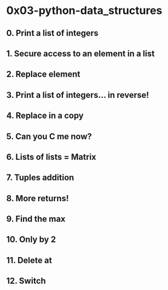 # 0x03-python-data_structures

## 0. Print a list of integers

## 1. Secure access to an element in a list

## 2. Replace element

## 3. Print a list of integers... in reverse!

## 4. Replace in a copy

## 5. Can you C me now?

## 6. Lists of lists = Matrix

## 7. Tuples addition

## 8. More returns!

## 9. Find the max

## 10. Only by 2

## 11. Delete at

## 12. Switch

